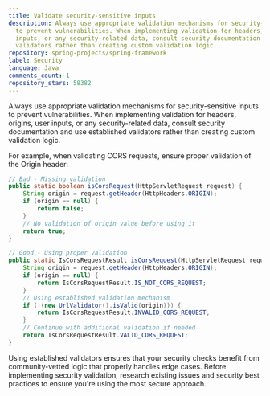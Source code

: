 ```yaml
---
title: Validate security-sensitive inputs
description: Always use appropriate validation mechanisms for security-sensitive inputs
  to prevent vulnerabilities. When implementing validation for headers, origins, user
  inputs, or any security-related data, consult security documentation and use established
  validators rather than creating custom validation logic.
repository: spring-projects/spring-framework
label: Security
language: Java
comments_count: 1
repository_stars: 58382
---
```


Always use appropriate validation mechanisms for security-sensitive inputs to prevent vulnerabilities. When implementing validation for headers, origins, user inputs, or any security-related data, consult security documentation and use established validators rather than creating custom validation logic.

For example, when validating CORS requests, ensure proper validation of the Origin header:

```java
// Bad - Missing validation
public static boolean isCorsRequest(HttpServletRequest request) {
    String origin = request.getHeader(HttpHeaders.ORIGIN);
    if (origin == null) {
        return false;
    }
    // No validation of origin value before using it
    return true;
}

// Good - Using proper validation
public static IsCorsRequestResult isCorsRequest(HttpServletRequest request) {
    String origin = request.getHeader(HttpHeaders.ORIGIN);
    if (origin == null) {
        return IsCorsRequestResult.IS_NOT_CORS_REQUEST;
    }
    // Using established validation mechanism
    if (!(new UrlValidator().isValid(origin))) {
        return IsCorsRequestResult.INVALID_CORS_REQUEST;
    }
    // Continue with additional validation if needed
    return IsCorsRequestResult.VALID_CORS_REQUEST;
}
```

Using established validators ensures that your security checks benefit from community-vetted logic that properly handles edge cases. Before implementing security validation, research existing issues and security best practices to ensure you're using the most secure approach.